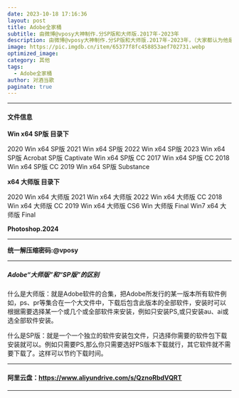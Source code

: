 ```yaml
---
date: 2023-10-18 17:16:36
layout: post
title: Adobe全家桶
subtitle: 由微博@vposy大神制作.分SP版和大师版.2017年-2023年
description: 由微博@vposy大神制作.分SP版和大师版.2017年-2023年，（大家都认为他是Adobe官方的宣传人员）......
image: https://pic.imgdb.cn/item/65377f8fc458853aef702731.webp
optimized_image: 
category: 其他
tags:
  - Adobe全家桶
author: 对酒当歌
paginate: true
---
```



---

#### 文件信息

**Win x64 SP版  目录下**

2020 Win x64 SP版
2021 Win x64 SP版
2022 Win x64 SP版
2023 Win x64 SP版
Acrobat SP版
Captivate Win x64 SP版
CC 2017 Win x64 SP版
CC 2018 Win x64 SP版
CC 2019 Win x64 SP版
Substance

**x64 大师版    目录下**

2020 Win x64 大师版
2021 Win x64 大师版
2022 Win x64 大师版
CC 2018 Win x64 大师版
CC 2019 Win x64 大师版
CS6 Win 大师版 Final
Win7 x64 大师版 Final

**Photoshop.2024**

---

**统一解压缩密码:@vposy**

---

##### Adobe“大师版”和“SP版”的区别

什么是大师版：就是Adobe软件的合集，把Adobe所发行的某一版本所有软件例如，ps、pr等集合在一个大文件中，下载后包含此版本的全部软件，安装时可以根据需要选择某一个或几个或全部软件来安装，例如只安装PS,或只安装au、ai或选全部软件安装。  

什么是SP版：就是一个一个独立的软件安装包文件，只选择你需要的软件包下载安装就可以。例如只需要PS,那么你只需要选好PS版本下载就行，其它软件就不需要下载了。这样可以节约下载时间。  

---

#### 阿里云盘：<https://www.aliyundrive.com/s/QznoRbdVQRT>

---
